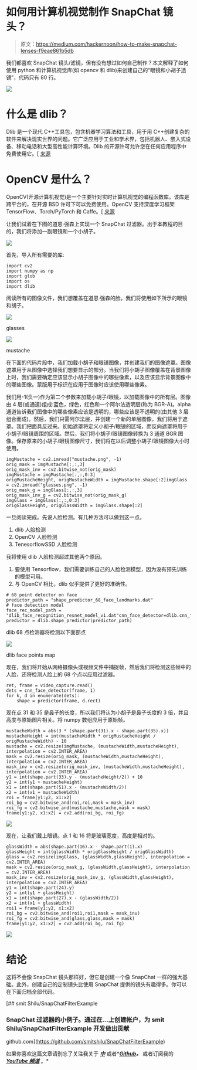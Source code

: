 # 如何用计算机视觉制作 SnapChat 镜头？

> 原文：<https://medium.com/hackernoon/how-to-make-snapchat-lenses-f9eae861b5db>

我们都喜欢 SnapChat 镜头/滤镜，但有没有想过如何自己制作？本文解释了如何使用 python 和计算机视觉库(如 opencv 和 dlib)来创建自己的“眼镜和小胡子透镜”，代码只有 80 行。

![](img/8b174dffa7fc691f36a7c9174ce8aa36.png)

# 什么是 dlib？

Dlib 是一个现代 C++工具包，包含机器学习算法和工具，用于用 C++创建复杂的软件来解决现实世界的问题。它广泛应用于工业和学术界，包括机器人、嵌入式设备、移动电话和大型高性能计算环境。Dlib 的开源许可允许您在任何应用程序中免费使用它。[ [来源](http://dlib.net/)

# OpenCV 是什么？

OpenCV(开源计算机视觉)是一个主要针对实时计算机视觉的编程函数库。该库是跨平台的，在开源 BSD 许可下可以免费使用。OpenCV 支持深度学习框架 TensorFlow、Torch/PyTorch 和 Caffe。[ [来源](https://en.wikipedia.org/wiki/OpenCV)

让我们试着在下图的道恩·强森上实现一个 SnapChat 过滤器。出于本教程的目的，我们将添加一副眼镜和一个小胡子。

![](img/a96eac53a9a68163babb42e429ddc329.png)

首先，导入所有需要的库:

```
import cv2
import numpy as np
import glob
import os
import dlib
```

阅读所有的图像文件，我们想覆盖在道恩·强森的脸。我们将使用如下所示的眼镜和胡子。

![](img/450c3a7cdef9822d3320049f610bc90d.png)

glasses

![](img/9551e61999dc5d0607b8f561b5525f91.png)

mustache

在下面的代码片段中，我们加载小胡子和眼镜图像，并创建我们的图像遮罩。图像遮罩用于从图像中选择我们想要显示的部分。当我们将小胡子图像覆盖在背景图像上时，我们需要确定应该显示小胡子图像中的哪些像素，以及应该显示背景图像中的哪些图像。蒙版用于标识在应用于图像时应该使用哪些像素。

我们用-1(负一)作为第二个参数来加载小胡子/眼镜，以加载图像中的所有层。图像由 4 层(或通道)组成:蓝色，绿色，红色和一个阿尔法透明层(称为 BGR-A)。alpha 通道告诉我们图像中的哪些像素应该是透明的，哪些应该是不透明的(由其他 3 层组合而成)。然后，我们只需阿尔法层，并创建一个新的单层图像，我们将用于遮罩。我们把面具反过来。初始遮罩将定义小胡子/眼镜的区域，而反向遮罩将用于小胡子/眼镜周围的区域。然后，我们将小胡子/眼镜图像转换为 3 通道 BGR 图像。保存原来的小胡子/眼镜图像尺寸，我们将在以后调整小胡子/眼镜图像大小时使用。

```
imgMustache = cv2.imread("mustache.png", -1)
orig_mask = imgMustache[:,:,3]
orig_mask_inv = cv2.bitwise_not(orig_mask)
imgMustache = imgMustache[:,:,0:3]
origMustacheHeight, origMustacheWidth = imgMustache.shape[:2]imgGlass = cv2.imread("glasses.png", -1)
orig_mask_g = imgGlass[:,:,3]
orig_mask_inv_g = cv2.bitwise_not(orig_mask_g)
imgGlass = imgGlass[:,:,0:3]
origGlassHeight, origGlassWidth = imgGlass.shape[:2]
```

一旦阅读完成。先说人脸检测。有几种方法可以做到这一点。

1.  dlib 人脸检测
2.  OpenCV 人脸检测
3.  TenesorflowSSD 人脸检测

我将使用 dlib 人脸检测超过其他两个原因。

1.  要使用 Tensorflow，我们需要训练自己的人脸检测模型，因为没有预先训练的模型可用。
2.  与 OpenCV 相比，dlib 似乎提供了更好的准确性。

```
# 68 point detector on face
predictor_path = "shape_predictor_68_face_landmarks.dat"
# face detection modal
face_rec_model_path = "dlib_face_recognition_resnet_model_v1.dat"cnn_face_detector=dlib.cnn_face_detection_model_v1("mmod_human_face_detector.dat")detector=dlib.get_frontal_face_detector()
predictor = dlib.shape_predictor(predictor_path)
```

dlib 68 点检测器将检测以下面部点

![](img/fe3f8b440fe4c10fa548234e9cc6f698.png)

dlib face points map

现在，我们将开始从网络摄像头或视频文件中捕捉帧，然后我们将检测这些帧中的人脸，还将检测人脸上的 68 个点以应用过滤器。

```
ret, frame = video_capture.read()  
dets = cnn_face_detector(frame, 1) 
for k, d in enumerate(dets):  
    shape = predictor(frame, d.rect)
```

现在点 31 和 35 是鼻子的长度，所以我们将认为小胡子是鼻子长度的 3 倍，并且高度与原始图片相关。将 numpy 数组应用于原始帧。

```
mustacheWidth = abs(3 * (shape.part(31).x - shape.part(35).x))
mustacheHeight = int(mustacheWidth * origMustacheHeight / origMustacheWidth) - 10
mustache = cv2.resize(imgMustache, (mustacheWidth,mustacheHeight), interpolation = cv2.INTER_AREA)
mask = cv2.resize(orig_mask, (mustacheWidth,mustacheHeight), interpolation = cv2.INTER_AREA)
mask_inv = cv2.resize(orig_mask_inv, (mustacheWidth,mustacheHeight), interpolation = cv2.INTER_AREA)
y1 = int(shape.part(33).y - (mustacheHeight/2)) + 10
y2 = int(y1 + mustacheHeight)
x1 = int(shape.part(51).x - (mustacheWidth/2))
x2 = int(x1 + mustacheWidth)
roi = frame[y1:y2, x1:x2]
roi_bg = cv2.bitwise_and(roi,roi,mask = mask_inv)
roi_fg = cv2.bitwise_and(mustache,mustache,mask = mask)
frame[y1:y2, x1:x2] = cv2.add(roi_bg, roi_fg)
```

![](img/27d986241bfc363012783c95c2e75514.png)

现在，让我们戴上眼镜。点 1 和 16 将是玻璃宽度，高度是相对的。

```
glassWidth = abs(shape.part(16).x - shape.part(1).x)
glassHeight = int(glassWidth * origGlassHeight / origGlassWidth)
glass = cv2.resize(imgGlass, (glassWidth,glassHeight), interpolation = cv2.INTER_AREA)
mask = cv2.resize(orig_mask_g, (glassWidth,glassHeight), interpolation = cv2.INTER_AREA)
mask_inv = cv2.resize(orig_mask_inv_g, (glassWidth,glassHeight), interpolation = cv2.INTER_AREA)
y1 = int(shape.part(24).y)
y2 = int(y1 + glassHeight)
x1 = int(shape.part(27).x - (glassWidth/2))
x2 = int(x1 + glassWidth)
roi1 = frame[y1:y2, x1:x2]
roi_bg = cv2.bitwise_and(roi1,roi1,mask = mask_inv)
roi_fg = cv2.bitwise_and(glass,glass,mask = mask)
frame[y1:y2, x1:x2] = cv2.add(roi_bg, roi_fg)
```

![](img/3b7581c0b6301df705864647d5b9f433.png)

# 结论

这将不会像 SnapChat 镜头那样好，但它是创建一个像 SnapChat 一样的强大基础。此外，创建自己的定制镜头比使用 SnapChat 提供的镜头有趣得多。你可以在下面归档全部代码。

[](https://github.com/smitshilu/SnapChatFilterExample) [## smit Shilu/SnapChatFilterExample

### SnapChat 过滤器的小例子。通过在…上创建帐户，为 smit Shilu/SnapChatFilterExample 开发做出贡献

github.com](https://github.com/smitshilu/SnapChatFilterExample) 

如果你喜欢这篇文章请别忘了关注我关于 [***中***](/@smitshilu) 或者*[***Github***](https://github.com/smitshilu)***。*** 或者订阅我的 [***YouTube 频道***](http://www.youtube.com/c/SmitShilu) 。*